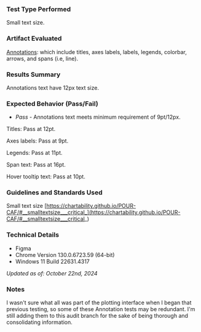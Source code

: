 ### Test Type Performed
Small text size. 

### Artifact Evaluated
[Annotations](https://docs.bokeh.org/en/latest/docs/user_guide/basic/annotations.html#): which include titles, axes labels, labels, legends, colorbar, arrows, and spans (i.e, line).

### Results Summary
Annotations text have 12px text size.

### Expected Behavior (Pass/Fail)
- *Pass* - Annotations text meets minimum requirement of 9pt/12px.

Titles: Pass at 12pt.

Axes labels: Pass at 9pt.

Legends: Pass at 11pt.

Span text: Pass at 16pt.

Hover tooltip text: Pass at 10pt.

<!-- ### Image or Video of Failure 
...

### Steps to Reproduce
... -->

### Guidelines and Standards Used
Small text size [https://chartability.github.io/POUR-CAF/#__smalltextsize___critical_](https://chartability.github.io/POUR-CAF/#__smalltextsize___critical_)

<!-- ### Related Evidence
...

### Known or Documented Issues
... -->

### Technical Details
- Figma
- Chrome Version 130.0.6723.59 (64-bit)
- Windows 11 Build 22631.4317

*Updated as of: October 22nd, 2024*

### Notes
I wasn't sure what all was part of the plotting interface when I began that previous testing, so some of these Annotation tests may be redundant. I'm still adding them to this audit branch for the sake of being thorough and consolidating information.
